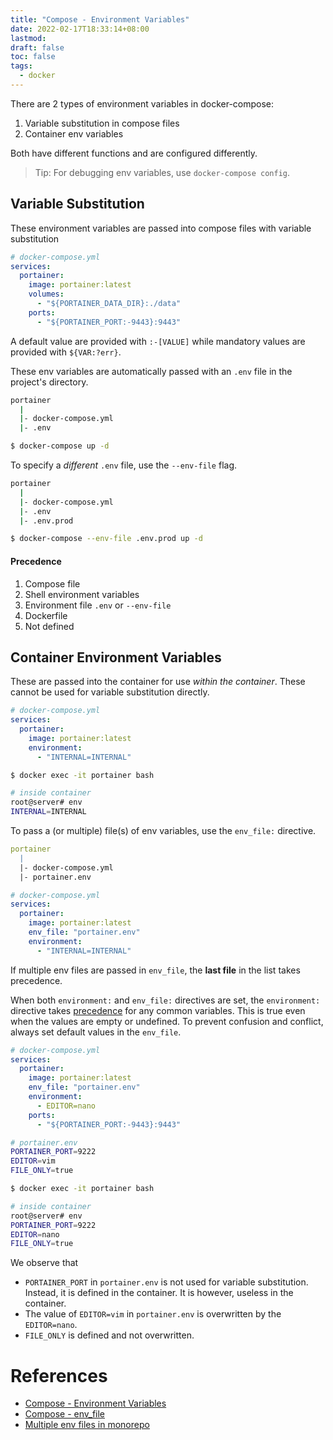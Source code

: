 ```yaml
---
title: "Compose - Environment Variables"
date: 2022-02-17T18:33:14+08:00
lastmod:
draft: false
toc: false
tags:
  - docker
---
```


There are 2 types of environment variables in docker-compose:
1. Variable substitution in compose files
2. Container env variables

Both have different functions and are configured differently.

>Tip: For debugging env variables, use `docker-compose config`.

## Variable Substitution
These environment variables are passed into compose files with variable
substitution

```yaml
# docker-compose.yml
services:
  portainer:
    image: portainer:latest
	volumes:
	  - "${PORTAINER_DATA_DIR}:./data"
	ports:
	  - "${PORTAINER_PORT:-9443}:9443"
```

A default value are provided with `:-[VALUE]` while mandatory values are provided
with `${VAR:?err}`.

These env variables are automatically passed with an `.env` file in the
project's directory.

```bash
portainer
  |
  |- docker-compose.yml
  |- .env

$ docker-compose up -d
```

To specify a *different* `.env` file, use the `--env-file` flag.

```bash
portainer
  |
  |- docker-compose.yml
  |- .env
  |- .env.prod

$ docker-compose --env-file .env.prod up -d
```

#### Precedence
1. Compose file
2. Shell environment variables
3. Environment file `.env` or `--env-file`
4. Dockerfile
5. Not defined

## Container Environment Variables

These are passed into the container for use *within the container*. These cannot
be used for variable substitution directly.

```yaml
# docker-compose.yml
services:
  portainer:
    image: portainer:latest
	environment:
	  - "INTERNAL=INTERNAL"
```

```bash
$ docker exec -it portainer bash

# inside container
root@server# env
INTERNAL=INTERNAL
```

To pass a (or multiple) file(s) of env variables, use the `env_file:` directive.

```yaml
portainer
  |
  |- docker-compose.yml
  |- portainer.env

# docker-compose.yml
services:
  portainer:
    image: portainer:latest
	env_file: "portainer.env"
	environment:
	  - "INTERNAL=INTERNAL"
```

If multiple env files are passed in `env_file`, the **last file** in the list
takes precedence.

When both `environment:` and `env_file:` directives are set, the `environment:`
directive takes
[precedence](https://github.com/docker/docker.github.io/pull/4177) for any
common variables. This is true even when the values are empty or undefined. To
prevent confusion and conflict, always set default values in the `env_file`.


```yaml
# docker-compose.yml
services:
  portainer:
    image: portainer:latest
	env_file: "portainer.env"
	environment:
	  - EDITOR=nano
	ports:
	  - "${PORTAINER_PORT:-9443}:9443"
```

```bash
# portainer.env
PORTAINER_PORT=9222
EDITOR=vim
FILE_ONLY=true

$ docker exec -it portainer bash

# inside container
root@server# env
PORTAINER_PORT=9222
EDITOR=nano
FILE_ONLY=true
```

We observe that
- `PORTAINER_PORT` in `portainer.env` is not used for variable substitution.
  Instead, it is defined in the container. It is however, useless in the
  container.
- The value of `EDITOR=vim` in `portainer.env` is overwritten by the `EDITOR=nano`.
- `FILE_ONLY` is defined and not overwritten.

# References
- [Compose - Environment Variables](https://docs.docker.com/compose/environment-variables/#substitute-environment-variables-in-compose-files)
- [Compose - env_file](https://docs.docker.com/compose/compose-file/compose-file-v3/#env_file)
- [Multiple env files in monorepo](https://github.com/docker/compose/issues/6392)
